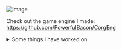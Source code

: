 ![image](https://github-readme-stats.vercel.app/api?username=powerfulbacon&show_icons=true&bg_color=30,e96443,904e95&title_color=fff&text_color=fff&include_all_commits=true&count_private=true)

Check out the game engine I made:
https://github.com/PowerfulBacon/CorgEng

<details>

<summary>Some things I have worked on:</summary>

### Space Station 13 Fancy Lighting

A beautiful shadow based lighting system utilising some fun transformation math. Unfortunately due to the restrictions of the engine, I was unable to overcome the client lag caused by Byond's KEEP_TOGETHER flag causing lag when rendering lights.

![ss13_lighting_3](https://user-images.githubusercontent.com/26465327/211149029-e62c1c85-0b04-487a-8099-9e18385b9f82.png)
![ss13_lighting_2](https://user-images.githubusercontent.com/26465327/211149034-34594b84-1eb9-4d58-8cfe-500bda91bae3.png)

### Random art

![syndie base png](https://user-images.githubusercontent.com/26465327/211148989-89e0d010-0cd7-4d81-89d0-f3c47616b623.png)
![space ian](https://user-images.githubusercontent.com/26465327/211149006-f6374137-4f44-438d-ba21-c760da3a39af.png)

### GGJ2022

Some screenshots of a rimworld inspired game I made in 10 days for the global game jam 2022.

![151660809-42c4ef5e-74f9-451c-80ab-d45a63042c6b](https://user-images.githubusercontent.com/26465327/211149016-359ef87c-aa96-4a4f-b923-78a9e171408c.png)
</details>
